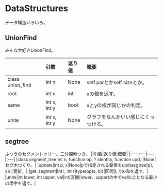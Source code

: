 # DataStructures
データ構造いろいろ。

## UnionFind
みんな大好きUnionFind。

||引数|返り値|概要|
|:---|:---|:---|:---|
|class union_find|int n|None|self.parとかself.sizeとか。|
|root|int x|int |xの根を返す。|
|same|int x, int y|bool|xとyの根が同じかの判定。|
|unite|int x, int y|None|グラフをなんかいい感じにくっつける。|

### 

## segtree
ふつうのセグメントツリー。二分探索つき。
||引数|返り値|概要|
|:---|:---|:---|:---|
|class segment_tree|int n, function op, ? identity, function upd, |None|セグ木づくり。|
|update|int p, x|None|pで指定される要素をupd(segtree[p], x)に更新。|
|get_segment|int l, int r|type(op(a, b))|区間[l, r)の和を返す。|
|unite|int lower, int upper, val|int|区間[lower、upper)の中でval以上となる最小の添字を返す。|
